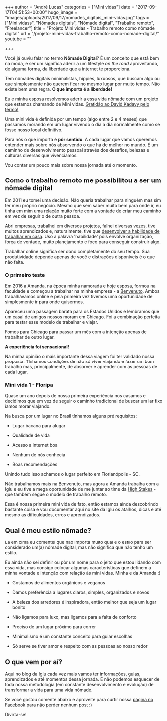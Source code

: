 +++
author = "André Lucas"
categories = ["Mini vidas"]
date = "2017-09-17T04:51:53+00:00"
hugo_image = "images/uploads/2017/09/17/nomades_digitais_mini-vidas.jpg"
tags = ["Mini vidass", "Nômades digitais", "Nômade digital", "Trabalho remoto", "Freelancer"]
title = "Projeto Mini vidas - Trabalho remoto como nômade digital"
url = "/projeto-mini-vidas-trabalho-remoto-como-nomade-digital/"
youtube = ""

+++


Você já ouviu falar no termo **Nômade Digital**? É um conceito que está bem na moda, e ser um  significa aderir a um lifestyle *on the road* aproveitando, de alguma forma, da liberdade que a internet te proporciona.

Tem nômades digitais minimalistas, hippies, luxuosos, que buscam algo ou que simplesmente não querem ficar no mesmo lugar por muito tempo. Não existe bem uma regra. **O que importa é a liberdade!**

Eu e minha esposa resolvemos aderir a essa vida nômade com um projeto que estamos chamando de Mini vidas. <a href="http://kadavy.net/blog/posts/mini-lives/" target="_blank" rel="noopener">Gratidão ao David Kadavy pelo termo!</a>

Uma mini vida é definida por um tempo (algo entre 2 e 4 meses) que passamos morando em um lugar vivendo o dia a dia normalmente como se fosse nosso local definitivo.

Para nós o que importa é **pôr sentido**. A cada lugar que vamos queremos entender mais sobre nós absorvendo o que há de melhor no mundo. É um caminho de desenvolvimento pessoal através dos desafios, belezas e culturas diversas que vivenciamos.

Vou contar um pouco mais sobre nossa jornada até o momento.

## Como o trabalho remoto me possibilitou a ser um nômade digital

Em 2011 eu tomei uma decisão. Não queria trabalhar para ninguém mas sim ter meu próprio negócio. Mesmo que sem saber muito bem para onde ir, eu tinha em mim uma relação muito forte com a vontade de criar meu caminho em vez de seguir o de outra pessoa.

Abri empresas, trabalhei em diversos projetos, falhei diversas vezes, tive muitos aprendizados e, naturalmente, tive que [desenvolver a habilidade de trabalhar em casa](https://www.igluonline.com/7-dicas-de-gerenciamento-de-projetos-para-freelancers/). Uso a palavra 'habilidade' pois envolve organização, força de vontade, muito planejamento e foco para conseguir construir algo.

Trabalhar online significa ser dono completamente do seu tempo. Sua produtividade depende apenas de você e distrações disponíveis é o que não falta.

### O primeiro teste

Em 2016 a Amanda, na época minha namorada e hoje esposa, formou na faculdade e começou a trabalhar na minha empresa - a [Benvenuto](http://www.benvenuto.com.br). Ambos trabalhávamos online e pela primeira vez tivemos uma oportunidade de simplesmente ir para onde quisermos.

Apareceu uma passagem barata para os Estados Unidos e lembramos que um casal de amigos nossos moram em Chicago. Foi a combinação perfeita para testar esse modelo de trabalhar e viajar.

Fomos para Chicago para passar um mês com a intenção apenas de trabalhar de outro lugar.

**A experiência foi sensacional!**

Na minha opinião o mais importante dessa viagem foi ter validado nossa proposta. Tínhamos condições de não só viver viajando e fazer um bom trabalho mas, principalmente, de absorver e aprender com as pessoas de cada lugar.

### Mini vida 1 - Floripa

Quase um ano depois de nossa primeira experiência nos casamos e decidimos que em vez de seguir o caminho tradicional de buscar um lar fixo íamos morar viajando.

Na busca por um lugar no Brasil tínhamos alguns pré requisitos:

* Lugar bacana para alugar

* Qualidade de vida

* Acesso a internet boa

* Nenhum de nós conhecia

* Boas recomendações

Unindo tudo isso achamos o lugar perfeito em Florianópolis - SC.

Não trabalhamos mais na Benvenuto, mas agora a Amanda trabalha com a Iglu e eu tive a mega oportunidade de me juntar ao time da [High Stakes](http://highstakes.co) - que também segue o modelo de trabalho remoto.

Essa é nossa primeira mini vida de fato, então estamos ainda descobrindo bastante coisa e vou documentar aqui no site da Iglu os atalhos, dicas e até mesmo as dificuldades, erros e aprendizados.

## Qual é meu estilo nômade?

Lá em cima eu comentei que não importa muito qual é o estilo para ser considerado um(a) nômade digital, mas não significa que não tenho um estilo.

Eu ainda não sei definir ou pôr um nome para o jeito que estou lidando com essa vida, mas consigo colocar algumas características que definem a minha vontade e intenção com relação às mini vidas. Minha e da Amanda :)

* Gostamos de alimentos orgânicos e veganos

* Damos preferência a lugares claros, simples, organizados e novos

* A beleza dos arredores é inspiradora, então melhor que seja um lugar bonito

* Não ligamos para luxo, mas ligamos para a falta de conforto

* Preciso de um lugar próximo para correr

* Minimalismo é um constante conceito para guiar escolhas

* Só serve se tiver amor e respeito com as pessoas ao nosso redor

## O que vem por aí?

Aqui no blog da Iglu cada vez mais vamos ter informações, guias, aprendizados e até momentos dessa jornada. E não podemos esquecer de toda nossa metodologia (em constante desenvolvimento e evolução) de transformar a vida para uma vida nômade.

Se você gostou comente abaixo e aproveite para curtir nossa [página no Facebook ](https://facebook.com/igluonline)para não perder nenhum post :)

Divirta-se!